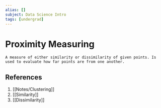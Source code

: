 ```yaml
---
alias: []
subject: Data Science Intro
tags: [undergrad]
---
```

# Proximity Measuring


```ad-note
A measure of either similarity or dissimilarity of given points. Is used to evaluate how far points are from one another.
```

## References
1. [[Notes/Clustering]]
2. [[Similarity]]
3. [[Dissimilarity]]